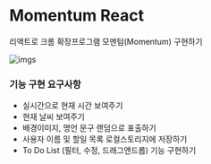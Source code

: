 # Momentum React

리액트로 크롬 확장프로그램 모멘텀(Momentum) 구현하기

![imgs](https://user-images.githubusercontent.com/36979880/215313516-b7c578b3-4455-40c8-b490-f3836132e171.png)


### 기능 구현 요구사항

* 실시간으로 현재 시간 보여주기 
* 현재 날씨 보여주기
* 배경이미지, 명언 문구 랜덤으로 표출하기
* 사용자 이름 및 할일 목록 로컬스토리지에 저장하기
* To Do List (필터, 수정, 드래그앤드롭) 기능 구현하기



